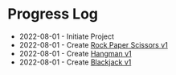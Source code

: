 # Progress Log
- 2022-08-01 - Initiate Project
- 2022-08-01 - Create [Rock Paper Scissors v1](/rockPaperScissors/v1/)
- 2022-08-01 - Create [Hangman v1](/hangman/v1/)
- 2022-08-01 - Create [Blackjack v1](/blackjack/v1)

